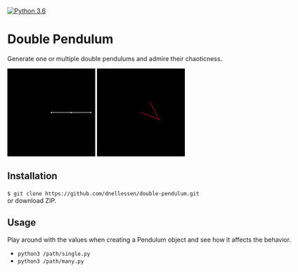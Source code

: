 [![Python 3.6](https://img.shields.io/badge/python-3.6-blue.svg)](https://www.python.org/downloads/release/python-3105/)

# Double Pendulum

Generate one or multiple double pendulums and admire their chaoticness.

<div style="position: absolute;">
    <img src="img/single.gif" width="200"> 
    <img src="img/many.gif" width="200"> 
<div>


## Installation
`$ git clone https://github.com/dnellessen/double-pendulum.git`\
or download ZIP.


## Usage
Play around with the values when creating a Pendulum object and see how it affects the behavior.

- `python3 /path/single.py`
- `python3 /path/many.py`
